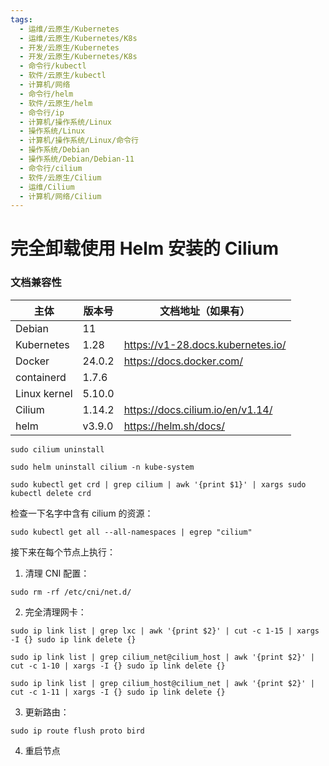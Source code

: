 ```yaml
---
tags:
  - 运维/云原生/Kubernetes
  - 运维/云原生/Kubernetes/K8s
  - 开发/云原生/Kubernetes
  - 开发/云原生/Kubernetes/K8s
  - 命令行/kubectl
  - 软件/云原生/kubectl
  - 计算机/网络
  - 命令行/helm
  - 软件/云原生/helm
  - 命令行/ip
  - 计算机/操作系统/Linux
  - 操作系统/Linux
  - 计算机/操作系统/Linux/命令行
  - 操作系统/Debian
  - 操作系统/Debian/Debian-11
  - 命令行/cilium
  - 软件/云原生/Cilium
  - 运维/Cilium
  - 计算机/网络/Cilium
---
```

# 完全卸载使用 Helm 安装的 Cilium

### 文档兼容性

| 主体         | 版本号 | 文档地址（如果有）                |
| ------------ | ------ | --------------------------------- |
| Debian       | 11     |                                   |
| Kubernetes   | 1.28   | https://v1-28.docs.kubernetes.io/ |
| Docker       | 24.0.2 | https://docs.docker.com/          |
| containerd   | 1.7.6  |                                   |
| Linux kernel | 5.10.0 |                                   |
| Cilium       | 1.14.2 | https://docs.cilium.io/en/v1.14/  |
| helm         | v3.9.0 | https://helm.sh/docs/             |

```shell
sudo cilium uninstall
```

```shell
sudo helm uninstall cilium -n kube-system
```

```shell
sudo kubectl get crd | grep cilium | awk '{print $1}' | xargs sudo kubectl delete crd
```

检查一下名字中含有 cilium 的资源：

```shell
sudo kubectl get all --all-namespaces | egrep "cilium"
```

接下来在每个节点上执行：

1. 清理 CNI 配置：

```shell
sudo rm -rf /etc/cni/net.d/
```

2. 完全清理网卡：

```shell
sudo ip link list | grep lxc | awk '{print $2}' | cut -c 1-15 | xargs -I {} sudo ip link delete {}
```

```shell
sudo ip link list | grep cilium_net@cilium_host | awk '{print $2}' | cut -c 1-10 | xargs -I {} sudo ip link delete {}
```

```shell
sudo ip link list | grep cilium_host@cilium_net | awk '{print $2}' | cut -c 1-11 | xargs -I {} sudo ip link delete {}
```

3. 更新路由：

```shell
sudo ip route flush proto bird
```

4. 重启节点
